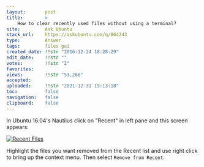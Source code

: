 ```yaml
---
layout:       post
title:        >
    How to clear recently used files without using a terminal?
site:         Ask Ubuntu
stack_url:    https://askubuntu.com/q/864243
type:         Answer
tags:         files gui
created_date: !!str "2016-12-24 18:28:29"
edit_date:    !!str ""
votes:        !!str "2"
favorites:    
views:        !!str "53,266"
accepted:     
uploaded:     !!str "2021-12-31 19:13:18"
toc:          false
navigation:   false
clipboard:    false
---
```


In Ubuntu 16.04's Nautilus click on "Recent" in left pane and this screen appears:

[![Recent Files][1]][1]

Highlight the files you want removed from the Recent list and use right click to bring up the context menu. Then select `Remove from Recent`.

  [1]: https://i.stack.imgur.com/fvUqx.png
